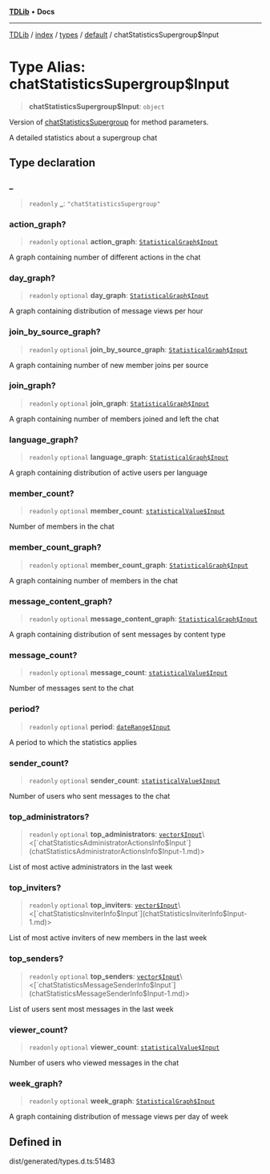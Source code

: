 [**TDLib**](../../../../../../README.md) • **Docs**

***

[TDLib](../../../../../../modules.md) / [index](../../../../../README.md) / [types](../../../README.md) / [default](../README.md) / chatStatisticsSupergroup$Input

# Type Alias: chatStatisticsSupergroup$Input

> **chatStatisticsSupergroup$Input**: `object`

Version of [chatStatisticsSupergroup](chatStatisticsSupergroup.md) for method parameters.

A detailed statistics about a supergroup chat

## Type declaration

### \_

> `readonly` **\_**: `"chatStatisticsSupergroup"`

### action\_graph?

> `readonly` `optional` **action\_graph**: [`StatisticalGraph$Input`](StatisticalGraph$Input.md)

A graph containing number of different actions in the chat

### day\_graph?

> `readonly` `optional` **day\_graph**: [`StatisticalGraph$Input`](StatisticalGraph$Input.md)

A graph containing distribution of message views per hour

### join\_by\_source\_graph?

> `readonly` `optional` **join\_by\_source\_graph**: [`StatisticalGraph$Input`](StatisticalGraph$Input.md)

A graph containing number of new member joins per source

### join\_graph?

> `readonly` `optional` **join\_graph**: [`StatisticalGraph$Input`](StatisticalGraph$Input.md)

A graph containing number of members joined and left the chat

### language\_graph?

> `readonly` `optional` **language\_graph**: [`StatisticalGraph$Input`](StatisticalGraph$Input.md)

A graph containing distribution of active users per language

### member\_count?

> `readonly` `optional` **member\_count**: [`statisticalValue$Input`](statisticalValue$Input-1.md)

Number of members in the chat

### member\_count\_graph?

> `readonly` `optional` **member\_count\_graph**: [`StatisticalGraph$Input`](StatisticalGraph$Input.md)

A graph containing number of members in the chat

### message\_content\_graph?

> `readonly` `optional` **message\_content\_graph**: [`StatisticalGraph$Input`](StatisticalGraph$Input.md)

A graph containing distribution of sent messages by content type

### message\_count?

> `readonly` `optional` **message\_count**: [`statisticalValue$Input`](statisticalValue$Input-1.md)

Number of messages sent to the chat

### period?

> `readonly` `optional` **period**: [`dateRange$Input`](dateRange$Input-1.md)

A period to which the statistics applies

### sender\_count?

> `readonly` `optional` **sender\_count**: [`statisticalValue$Input`](statisticalValue$Input-1.md)

Number of users who sent messages to the chat

### top\_administrators?

> `readonly` `optional` **top\_administrators**: [`vector$Input`](vector$Input.md)\<[`chatStatisticsAdministratorActionsInfo$Input`](chatStatisticsAdministratorActionsInfo$Input-1.md)\>

List of most active administrators in the last week

### top\_inviters?

> `readonly` `optional` **top\_inviters**: [`vector$Input`](vector$Input.md)\<[`chatStatisticsInviterInfo$Input`](chatStatisticsInviterInfo$Input-1.md)\>

List of most active inviters of new members in the last week

### top\_senders?

> `readonly` `optional` **top\_senders**: [`vector$Input`](vector$Input.md)\<[`chatStatisticsMessageSenderInfo$Input`](chatStatisticsMessageSenderInfo$Input-1.md)\>

List of users sent most messages in the last week

### viewer\_count?

> `readonly` `optional` **viewer\_count**: [`statisticalValue$Input`](statisticalValue$Input-1.md)

Number of users who viewed messages in the chat

### week\_graph?

> `readonly` `optional` **week\_graph**: [`StatisticalGraph$Input`](StatisticalGraph$Input.md)

A graph containing distribution of message views per day of week

## Defined in

dist/generated/types.d.ts:51483
